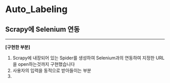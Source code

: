 # Auto_Labeling
## Scrapy에 Selenium 연동
----------------------------------------------------------------------------------------


**[구현한 부분]**
1. Scrapy에 내장되어 있는 Spider를 생성하여 Selenium과의 연동하여 지정한 URL을 open하는것까지 구현했습니다
2. 사용자의 입력을 동적으로 받아들이는 부분
3. 
